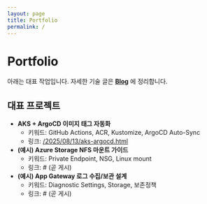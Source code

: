 ```yaml
---
layout: page
title: Portfolio
permalink: /
---
```

# Portfolio

아래는 대표 작업입니다. 자세한 기술 글은 **[Blog](/blog/)** 에 정리합니다.

## 대표 프로젝트
- **AKS + ArgoCD 이미지 태그 자동화**  
  - 키워드: GitHub Actions, ACR, Kustomize, ArgoCD Auto-Sync  
  - 링크: [/2025/08/13/aks-argocd.html](/2025/08/13/aks-argocd.html)
- **(예시) Azure Storage NFS 마운트 가이드**  
  - 키워드: Private Endpoint, NSG, Linux mount  
  - 링크: # (곧 게시)
- **(예시) App Gateway 로그 수집/보관 설계**  
  - 키워드: Diagnostic Settings, Storage, 보존정책  
  - 링크: # (곧 게시)
